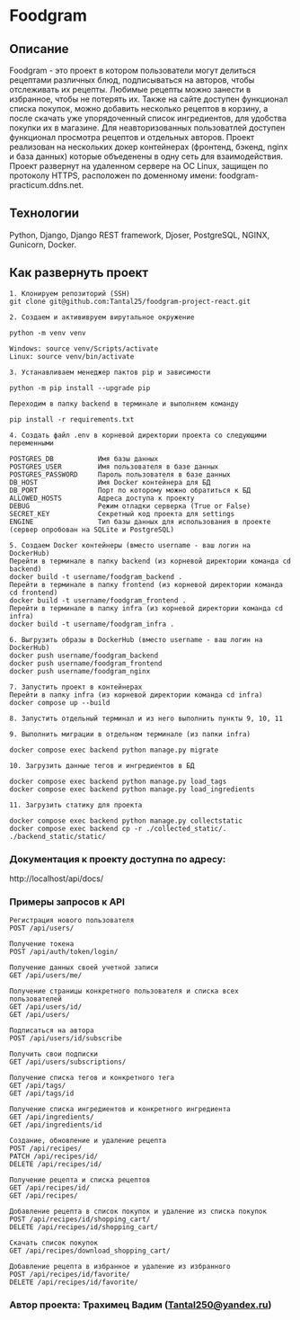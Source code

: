 # Foodgram

## Описание
Foodgram - это проект в котором пользователи могут делиться рецептами различных блюд, подписываться на авторов, чтобы отслеживать их рецепты. Любимые рецепты можно занести в избранное, чтобы не потерять их. Также на сайте доступен функционал списка покупок, можно добавить несколько рецептов в корзину, а после скачать уже упорядоченный список ингредиентов, для удобства покупки их в магазине. Для неавторизованных пользоватлей доступен функционал просмотра рецептов и отдельных авторов.
Проект реализован на нескольких докер контейнерах (фронтенд, бэкенд, nginx и база данных) которые объеденены в одну сеть для взаимодействия. Проект развернут на удаленном сервере на OС Linux, защищен по протоколу HTTPS, расположен по доменному имени: foodgram-practicum.ddns.net.

## Технологии
Python, Django, Django REST framework, Djoser, PostgreSQL, NGINX, Gunicorn, Docker.

## Как развернуть проект
```
1. Клонируем репозиторий (SSH)
git clone git@github.com:Tantal25/foodgram-project-react.git
```
```
2. Создаем и актививруем вирутальное окружение

python -m venv venv

Windows: source venv/Scripts/activate
Linux: source venv/bin/activate
```
```
3. Устанавливаем менеджер пактов pip и зависимости

python -m pip install --upgrade pip

Переходим в папку backend в терминале и выполняем команду

pip install -r requirements.txt
```
```
4. Создать файл .env в корневой директории проекта со следующими переменными

POSTGRES_DB           Имя базы данных
POSTGRES_USER         Имя пользователя в базе данных
POSTGRES_PASSWORD     Пароль пользователя в базе данных
DB_HOST               Имя Docker контейнера для БД
DB_PORT               Порт по которому можно обратиться к БД
ALLOWED_HOSTS         Адреса доступа к проекту
DEBUG                 Режим отладки серверка (True or False)
SECRET_KEY            Cекретный код проекта для settings
ENGINE                Тип базы данных для использования в проекте (сервер опробован на SQLite и PostgreSQL)
```
```
5. Создаем Docker контейнеры (вместо username - ваш логин на DockerHub)
Перейти в терминале в папку backend (из корневой директории команда cd backend)
docker build -t username/foodgram_backend .
Перейти в терминале в папку frontend (из корневой директории команда cd frontend)
docker build -t username/foodgram_frontend .
Перейти в терминале в папку infra (из корневой директории команда cd infra)
docker build -t username/foodgram_infra .
```
```
6. Выгрузить образы в DockerHub (вместо username - ваш логин на DockerHub)
docker push username/foodgram_backend
docker push username/foodgram_frontend
docker push username/foodgram_nginx
```
```
7. Запустить проект в контейнерах
Перейти в папку infra (из корневой директории команда cd infra)
docker compose up --build
```
```
8. Запустить отдельный терминал и из него выполнить пункты 9, 10, 11
```
```
9. Выполнить миграции в отдельном терминале (из папки infra)

docker compose exec backend python manage.py migrate
```
```
10. Загрузить данные тегов и ингредиентов в БД 

docker compose exec backend python manage.py load_tags
docker compose exec backend python manage.py load_ingredients
```
```
11. Загрузить статику для проекта

docker compose exec backend python manage.py collectstatic
docker compose exec backend cp -r ./collected_static/. ./backend_static/static/
```

### Документация к проекту доступна по адресу:
http://localhost/api/docs/


### Примеры запросов к API
```
Регистрация нового пользователя
POST /api/users/
```
```
Получение токена
POST /api/auth/token/login/
```
```
Получение данных своей учетной записи
GET /api/users/me/
```
```
Получение страницы конкретного пользователя и списка всех пользователей
GET /api/users/id/
GET /api/users/
```
```
Подписаться на автора
POST /api/users/id/subscribe
```
```
Получить свои подписки
GET /api/users/subscriptions/
```
```
Получение списка тегов и конкретного тега
GET /api/tags/
GET /api/tags/id
```
```
Получение списка ингредиентов и конкретного ингредиента
GET /api/ingredients/
GET /api/ingredients/id
```
```
Создание, обновление и удаление рецепта
POST /api/recipes/
PATCH /api/recipes/id/
DELETE /api/recipes/id/
```
```
Получение рецепта и списка рецептов
GET /api/recipes/id/
GET /api/recipes/
```
```
Добавление рецепта в список покупок и удаление из списка покупок
POST /api/recipes/id/shopping_cart/
DELETE /api/recipes/id/shopping_cart/
```
```
Скачать список покупок
GET /api/recipes/download_shopping_cart/
```
```
Добавление рецепта в избранное и удаление из избранного
POST /api/recipes/id/favorite/
DELETE /api/recipes/id/favorite/
```

### Автор проекта: Трахимец Вадим (Tantal250@yandex.ru)
